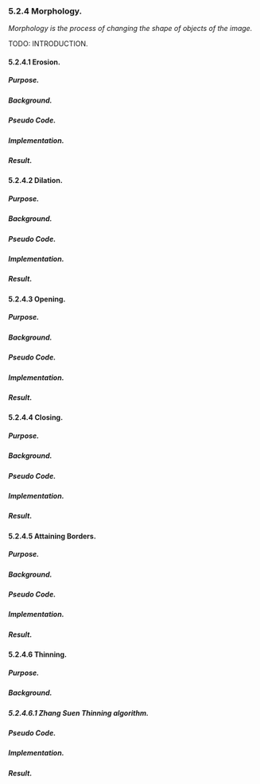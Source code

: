 
### 5.2.4 Morphology.

*Morphology is the process of changing the shape of objects of the image.*

<div class="hide">
    TODO: INTRODUCTION.
</div>

#### 5.2.4.1 Erosion.

##### Purpose.

##### Background.

##### Pseudo Code.

##### Implementation.

##### Result.


#### 5.2.4.2 Dilation.

##### Purpose.

##### Background.

##### Pseudo Code.

##### Implementation.

##### Result.

#### 5.2.4.3 Opening.

##### Purpose.

##### Background.

##### Pseudo Code.

##### Implementation.

##### Result.

#### 5.2.4.4 Closing.

##### Purpose.

##### Background.

##### Pseudo Code.

##### Implementation.

##### Result.

#### 5.2.4.5 Attaining Borders.

##### Purpose.

##### Background.

##### Pseudo Code.

##### Implementation.

##### Result.

#### 5.2.4.6 Thinning.

##### Purpose.

##### Background.

##### 5.2.4.6.1 Zhang Suen Thinning algorithm.

##### Pseudo Code.

##### Implementation.

##### Result.






